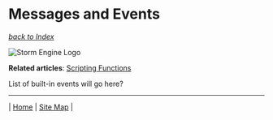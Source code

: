# Messages and Events
_[back to Index](../index.md)_

![Storm Engine Logo](../media/SE_logo.png)

**Related articles**: [Scripting Functions](0003-scripting-functions.md)

List of built-in events will go here?



---

| [Home](../index.md) | [Site Map](../site-map.md) | 
